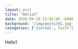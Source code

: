 ```yaml
---
layout: post
title: "Hello1"
date: 2020-09-20 21:05:00 -0400
background: '/img/posts/01.jpg'
categories: ['journal', faith']
---
```


Hello1
